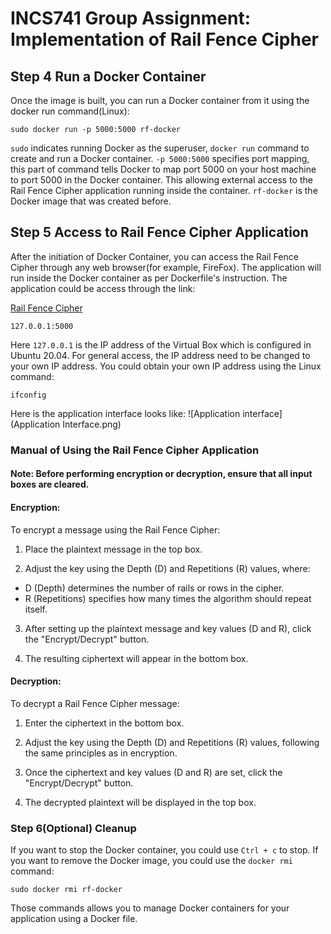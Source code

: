 # INCS741 Group Assignment: Implementation of Rail Fence Cipher 
## Step 4 Run a Docker Container
Once the image is built, you can run a Docker container from it using the docker run command(Linux):
```
sudo docker run -p 5000:5000 rf-docker 
```
`sudo` indicates running Docker as the superuser, `docker run` command to create and run a Docker container. `-p 5000:5000` specifies port mapping, this part of command tells Docker to map port 5000 on your host machine to port 5000 in the Docker container. This allowing external access to the Rail Fence Cipher application running inside the container. `rf-docker` is the Docker image that was created before. 

## Step 5 Access to Rail Fence Cipher Application
After the initiation of Docker Container, you can access the Rail Fence Cipher through any web browser(for example, FireFox). The application will run inside the Docker container as per Dockerfile's instruction. 
The application could be access through the link:

[Rail Fence Cipher](127.0.0.1:5000)

```
127.0.0.1:5000
```

Here `127.0.0.1` is the IP address of the Virtual Box which is configured in Ubuntu 20.04. For general access, the IP address need to be changed to your own IP address. You could obtain your own IP address using the Linux command: 
```
ifconfig
```
Here is the application interface looks like: 
![Application interface](Application Interface.png)

### Manual of Using the Rail Fence Cipher Application
#### Note: Before performing encryption or decryption, ensure that all input boxes are cleared.
#### Encryption:
To encrypt a message using the Rail Fence Cipher:

1. Place the plaintext message in the top box.

2. Adjust the key using the Depth (D) and Repetitions (R) values, where:
* D (Depth) determines the number of rails or rows in the cipher.
* R (Repetitions) specifies how many times the algorithm should repeat itself.
3. After setting up the plaintext message and key values (D and R), click the "Encrypt/Decrypt" button.

4. The resulting ciphertext will appear in the bottom box.

#### Decryption:
To decrypt a Rail Fence Cipher message:

1. Enter the ciphertext in the bottom box.

2. Adjust the key using the Depth (D) and Repetitions (R) values, following the same principles as in encryption.

3. Once the ciphertext and key values (D and R) are set, click the "Encrypt/Decrypt" button.

4. The decrypted plaintext will be displayed in the top box.

### Step 6(Optional) Cleanup
If you want to stop the Docker container, you could use `Ctrl + c` to stop.
If you want to remove the Docker image, you could use the `docker rmi` command:
```
sudo docker rmi rf-docker
```
Those commands allows you to manage Docker containers for your application using a Docker file. 
